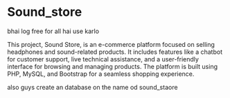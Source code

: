 # Sound_store
bhai log free for all hai use karlo 

This project, Sound Store, is an e-commerce platform focused on selling headphones and sound-related products. It includes features like a chatbot for customer support, live technical assistance, and a user-friendly interface for browsing and managing products. The platform is built using PHP, MySQL, and Bootstrap for a seamless shopping experience.

also guys create an database on the name od sound_staore


